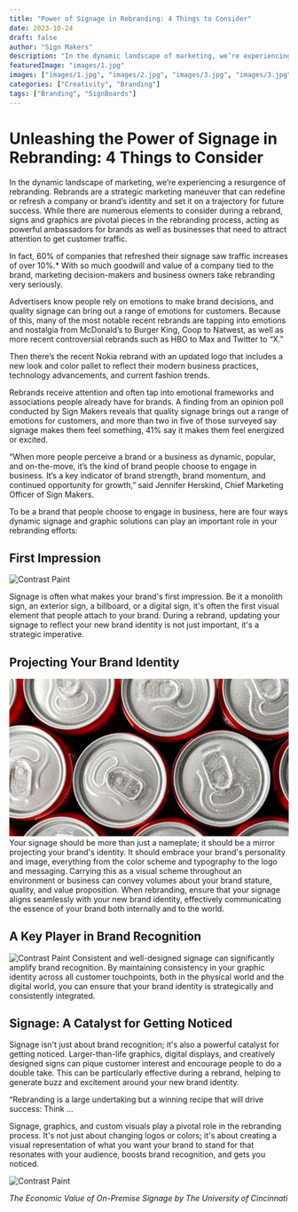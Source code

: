 ```yaml
---
title: "Power of Signage in Rebranding: 4 Things to Consider"
date: 2023-10-24
draft: false
author: "Sign Makers"
description: "In the dynamic landscape of marketing, we’re experiencing a resurgence of rebranding. Rebrands are a strategic marketing maneuver that can redefine or refresh a company or brand’s identity and set it on a trajectory for future success. While there are numerous elements to consider during a rebrand, signs and graphics are pivotal pieces in the rebranding process, acting as powerful ambassadors for brands as well as businesses that need to attract attention to get customer traffic."
featuredImage: "images/1.jpg"
images: ["images/1.jpg", "images/2.jpg", "images/3.jpg", "images/3.jpg"]
categories: ["Creativity", "Branding"]
tags: ["Branding", "SignBoards"]
---
```

# Unleashing the Power of Signage in Rebranding: 4 Things to Consider

In the dynamic landscape of marketing, we’re experiencing a resurgence of rebranding. Rebrands are a strategic marketing maneuver that can redefine or refresh a company or brand’s identity and set it on a trajectory for future success. While there are numerous elements to consider during a rebrand, signs and graphics are pivotal pieces in the rebranding process, acting as powerful ambassadors for brands as well as businesses that need to attract attention to get customer traffic.

In fact, 60% of companies that refreshed their signage saw traffic increases of over 10%.* With so much goodwill and value of a company tied to the brand, marketing decision-makers and business owners take rebranding very seriously.

Advertisers know people rely on emotions to make brand decisions, and quality signage can bring out a range of emotions for customers. Because of this, many of the most notable recent rebrands are tapping into emotions and nostalgia from McDonald’s to Burger King, Coop to Natwest, as well as more recent controversial rebrands such as HBO to Max and Twitter to “X.”

Then there’s the recent Nokia rebrand with an updated logo that includes a new look and color pallet to reflect their modern business practices, technology advancements, and current fashion trends.

Rebrands receive attention and often tap into emotional frameworks and associations people already have for brands. A finding from an opinion poll conducted by Sign Makers reveals that quality signage brings out a range of emotions for customers, and more than two in five of those surveyed say signage makes them feel something, 41% say it makes them feel energized or excited.

“When more people perceive a brand or a business as dynamic, popular, and on-the-move, it’s the kind of brand people choose to engage in business. It’s a key indicator of brand strength, brand momentum, and continued opportunity for growth,” said Jennifer Herskind, Chief Marketing Officer of Sign Makers.

To be a brand that people choose to engage in business, here are four ways dynamic signage and graphic solutions can play an important role in your rebranding efforts:

## First Impression
![Contrast Paint](images/1.jpg)

Signage is often what makes your brand's first impression. Be it a monolith sign, an exterior sign, a billboard, or a digital sign, it's often the first visual element that people attach to your brand. During a rebrand, updating your signage to reflect your new brand identity is not just important, it's a strategic imperative.

## Projecting Your Brand Identity
![Contrast Paint](images/2.jpg)
Your signage should be more than just a nameplate; it should be a mirror projecting your brand's identity. It should embrace your brand's personality and image, everything from the color scheme and typography to the logo and messaging. Carrying this as a visual scheme throughout an environment or business can convey volumes about your brand stature, quality, and value proposition. When rebranding, ensure that your signage aligns seamlessly with your new brand identity, effectively communicating the essence of your brand both internally and to the world.

## A Key Player in Brand Recognition
![Contrast Paint](images/3.jpg)
Consistent and well-designed signage can significantly amplify brand recognition. By maintaining consistency in your graphic identity across all customer touchpoints, both in the physical world and the digital world, you can ensure that your brand identity is strategically and consistently integrated.

## Signage: A Catalyst for Getting Noticed
Signage isn't just about brand recognition; it's also a powerful catalyst for getting noticed. Larger-than-life graphics, digital displays, and creatively designed signs can pique customer interest and encourage people to do a double take. This can be particularly effective during a rebrand, helping to generate buzz and excitement around your new brand identity.



“Rebranding is a large undertaking but a winning recipe that will drive success: Think …

Signage, graphics, and custom visuals play a pivotal role in the rebranding process. It's not just about changing logos or colors; it's about creating a visual representation of what you want your brand to stand for that resonates with your audience, boosts brand recognition, and gets you noticed.

![Contrast Paint](images/4.jpg)

*The Economic Value of On-Premise Signage by The University of Cincinnati*
